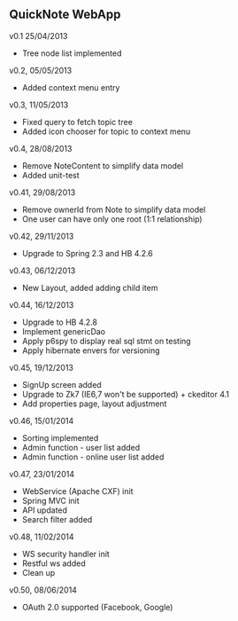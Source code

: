 QuickNote WebApp
------------------------------------------------

v0.1 25/04/2013
- Tree node list implemented

v0.2, 05/05/2013
- Added context menu entry

v0.3, 11/05/2013
- Fixed query to fetch topic tree
- Added icon chooser for topic to context menu

v0.4, 28/08/2013
- Remove NoteContent to simplify data model
- Added unit-test

v0.41, 29/08/2013
- Remove ownerId from Note to simplify data model
- One user can have only one root (1:1 relationship)

v0.42, 29/11/2013
- Upgrade to Spring 2.3 and HB 4.2.6

v0.43, 06/12/2013
- New Layout, added adding child item

v0.44, 16/12/2013
- Upgrade to HB 4.2.8
- Implement genericDao
- Apply p6spy to display real sql stmt on testing
- Apply hibernate envers for versioning

v0.45, 19/12/2013
- SignUp screen added
- Upgrade to Zk7 (IE6,7 won't be supported) + ckeditor 4.1
- Add properties page, layout adjustment

v0.46, 15/01/2014
- Sorting implemented
- Admin function - user list added
- Admin function - online user list added

v0.47, 23/01/2014
- WebService (Apache CXF) init
- Spring MVC init
- API updated
- Search filter added

v0.48, 11/02/2014
- WS security handler init
- Restful ws added
- Clean up

v0.50, 08/06/2014
- OAuth 2.0 supported (Facebook, Google)

